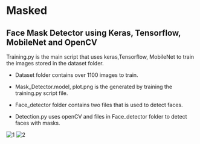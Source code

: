 # Masked
## Face Mask Detector using Keras, Tensorflow, MobileNet and OpenCV

 
 Training.py is the main script that uses keras,Tensorflow, MobileNet to train the images stored in the dataset folder.
 
 
 - Dataset folder contains over 1100 images to train.
 
 
 - Mask_Detector.model, plot.png is the generated by training the training.py script file.
 
 
 - Face_detector folder contains two files that is used to detect faces.
 
 
 - Detection.py uses openCV and files in Face_detector folder to detect faces with masks.

 
 
 


![1](https://user-images.githubusercontent.com/70280910/102715121-1c0f8080-42f9-11eb-9d8e-2f3d7a62f7fe.jpg)
![2](https://user-images.githubusercontent.com/70280910/102715122-1ca81700-42f9-11eb-9306-9a37deaf9860.jpg)
